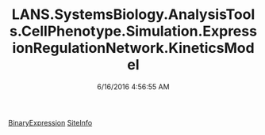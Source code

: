 ﻿---
title: LANS.SystemsBiology.AnalysisTools.CellPhenotype.Simulation.ExpressionRegulationNetwork.KineticsModel
date: 6/16/2016 4:56:55 AM
---

[BinaryExpression](T-LANS.SystemsBiology.AnalysisTools.CellPhenotype.Simulation.ExpressionRegulationNetwork.KineticsModel.BinaryExpression.html)
[SiteInfo](T-LANS.SystemsBiology.AnalysisTools.CellPhenotype.Simulation.ExpressionRegulationNetwork.KineticsModel.SiteInfo.html)
